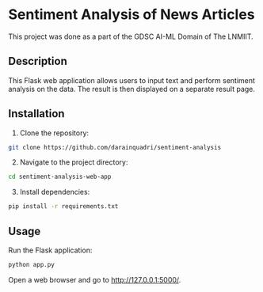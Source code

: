 # Sentiment Analysis of News Articles

This project was done as a part of the GDSC AI-ML Domain of The LNMIIT.

## Description

This Flask web application allows users to input text and perform sentiment analysis on the data. The result is then displayed on a separate result page.

## Installation

1. Clone the repository:

```bash
git clone https://github.com/darainquadri/sentiment-analysis
```

2. Navigate to the project directory:

```bash
cd sentiment-analysis-web-app
```

3. Install dependencies:

```bash
pip install -r requirements.txt
```

## Usage

Run the Flask application:

```bash
python app.py
```

Open a web browser and go to http://127.0.0.1:5000/.